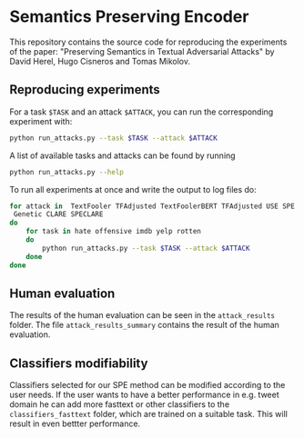 # Semantics Preserving Encoder

This repository contains the source code for reproducing the experiments of the
paper: "Preserving Semantics in Textual Adversarial Attacks" by David Herel,
Hugo Cisneros and Tomas Mikolov.

## Reproducing experiments

For a task `$TASK` and an attack `$ATTACK`, you can run the corresponding
experiment with:
``` sh
python run_attacks.py --task $TASK --attack $ATTACK
```

A list of available tasks and attacks can be found by running

``` sh
python run_attacks.py --help
```

To run all experiments at once and write the output to log files do:

``` sh
for attack in  TextFooler TFAdjusted TextFoolerBERT TFAdjusted USE SPE  SPEAdjusted
 Genetic CLARE SPECLARE
do
    for task in hate offensive imdb yelp rotten
    do
        python run_attacks.py --task $TASK --attack $ATTACK
    done
done
```

## Human evaluation
The results of the human evaluation can be seen in the `attack_results` folder. The file `attack_results_summary` contains the result of the human evaluation.

## Classifiers modifiability
Classifiers selected for our SPE method can be modified according to the user needs. If the user wants to have a better performance in e.g. tweet domain he can add more fasttext or other classifiers to the `classifiers_fasttext` folder, which are trained on a suitable task. This will result in even bettter performance.
